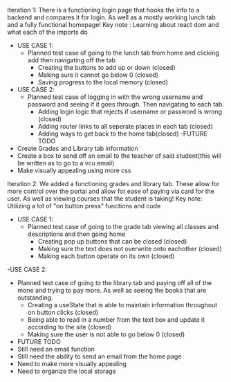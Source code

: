 Iteration 1: There is a functioning login page that hooks the info to a backend and compares it for login. As well as a mostly working lunch tab and a fully functional homepage! Key note :  Learning about react dom and what each of the imports do
 - USE CASE 1:
   - Planned test case of going to the lunch tab from home and clicking add then navigating off the tab
      - Creating the buttons to add up or down (closed)
      - Making sure it cannot go below 0 (closed)
      - Saving progress to the local memory (closed)
 - USE CASE 2:
    - Planned test case of logging in with the wrong username and password and seeing if it goes through. Then navigating to each tab.
       - Adding login logic that rejects if username or password is wrong (closed)
       - Adding router links to all seperate places in each tab (closed)
       - Adding ways to get back to the home tab(closed)
   -FUTURE TODO
 - Create Grades and Library tab information
 - Create a box to send off an email to the teacher of said student(this will be written as to go to a vcu email)
 - Make visually appealing using more css

Iteration 2: We added a functioning grades and library tab. These allow for more control over the portal and allow for ease of paying via card for the user. As well as viewing courses that the student is taking! Key note: Utilizing a lot of "on button press" functions and code
 - USE CASE 1:
   - Planned test case of going to the grade tab viewing all classes and descriptions and then going home
     - Creating pop up buttons that can be closed (closed)
     - Making sure the text does not overwrite onto eachother (closed)
     - Making each button operate on its own    (closed)
     
  -USE CASE 2:
   - Planned test case of going to the library tab and paying off all of the mone and trying to pay more. As well as seeing the books that are outstanding.
     - Creating a useState that is able to maintain information throughout on button clicks  (closed)
     - Being able to read in a number from the text box and update it according to the site  (closed)
     - Making sure the user is not able to go below 0  (closed)
  - FUTURE TODO
  - Still need an email function
  - Still need the ability to send an email from the home page
  - Need to make more visually appealing
  - Need to organize the local storage
